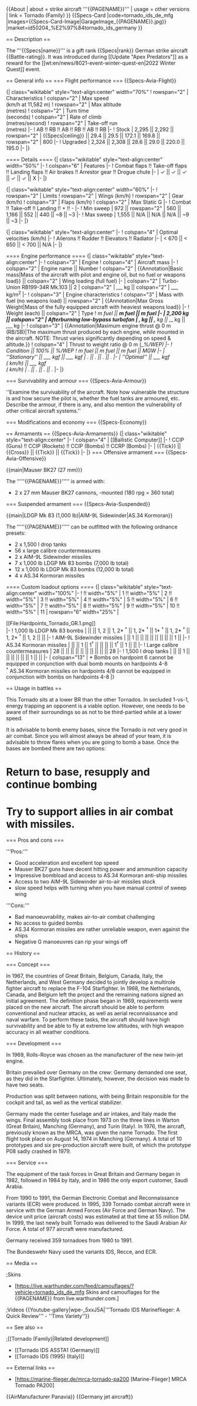 {{About
| about = strike aircraft '''{{PAGENAME}}'''
| usage = other versions
| link = Tornado (Family)
}}
{{Specs-Card
|code=tornado_ids_de_mfg
|images={{Specs-Card-Image|GarageImage_{{PAGENAME}}.jpg}}
|market=id50204_%E2%97%84tornado_ids_germany
}}

== Description ==
<!-- ''In the description, the first part should be about the history of and the creation and combat usage of the aircraft, as well as its key features. In the second part, tell the reader about the aircraft in the game. Insert a screenshot of the vehicle, so that if the novice player does not remember the vehicle by name, he will immediately understand what kind of vehicle the article is talking about.'' -->
The '''{{Specs|name}}''' is a gift rank {{Specs|rank}} German strike aircraft {{Battle-rating}}. It was introduced during [[Update "Apex Predators"]] as a reward for the [[wt:en/news/8021-event-winter-quest-en|2022 Winter Quest]] event.

== General info ==
=== Flight performance ===
{{Specs-Avia-Flight}}
<!-- ''Describe how the aircraft behaves in the air. Speed, manoeuvrability, acceleration and allowable loads - these are the most important characteristics of the vehicle.'' -->

{| class="wikitable" style="text-align:center" width="70%"
! rowspan="2" | Characteristics
! colspan="2" | Max speed<br>(km/h at 11,582 m)
! rowspan="2" | Max altitude<br>(metres)
! colspan="2" | Turn time<br>(seconds)
! colspan="2" | Rate of climb<br>(metres/second)
! rowspan="2" | Take-off run<br>(metres)
|-
! AB !! RB !! AB !! RB !! AB !! RB
|-
! Stock
| 2,295 || 2,292 || rowspan="2" | {{Specs|ceiling}} || 29.4 || 29.5 || 172.1 || 169.8 || rowspan="2" | 800
|-
! Upgraded
| 2,324 || 2,308 || 28.6 || 29.0 || 220.0 || 195.0
|-
|}

==== Details ====
{| class="wikitable" style="text-align:center" width="50%"
|-
! colspan="6" | Features
|-
! Combat flaps !! Take-off flaps !! Landing flaps !! Air brakes !! Arrestor gear !! Drogue chute
|-
| ✓ || ✓ || ✓ || ✓ || ✓ || X     <!-- ✓ -->
|-
|}

{| class="wikitable" style="text-align:center" width="60%"
|-
! rowspan="2" | Limits
! rowspan="2" | Wings (km/h)
! rowspan="2" | Gear (km/h)
! colspan="3" | Flaps (km/h)
! colspan="2" | Max Static G
|-
! Combat !! Take-off !! Landing !! + !! -
|-
! Min sweep
| 972 || rowspan="2" | 560<!--{{Specs|destruction|gear}}--> || 1,166 || 552 || 440 || ~8 || ~3
|-
! Max sweep
| 1,555 || N/A || N/A || N/A || ~9 || ~3
|-
|}

{| class="wikitable" style="text-align:center"
|-
! colspan="4" | Optimal velocities (km/h)
|-
! Ailerons !! Rudder !! Elevators !! Radiator
|-
| < 670 || < 650 || < 700 || N/A
|-
|}

==== Engine performance ====
{| class="wikitable" style="text-align:center"
|-
! colspan="3" | Engine
! colspan="4" | Aircraft mass
|-
! colspan="2" | Engine name || Number
! colspan="2" | {{Annotation|Basic mass|Mass of the aircraft with pilot and engine oil, but no fuel or weapons load}} || colspan="2" | Wing loading (full fuel)
|-
| colspan="2" | Turbo-Union RB199-34R Mk.103 || 2
| colspan="2" | _,___ kg || colspan="2" | ___ kg/m<sup>2</sup>
|-
! colspan="3" | Engine characteristics
! colspan="3" | Mass with fuel (no weapons load) || rowspan="2" | {{Annotation|Max Gross<br>Weight|Mass of the fully equipped aircraft with heaviest weapons load}}
|-
! Weight (each) || colspan="2" | Type
! _m fuel || __m fuel || __m fuel
|-
| 2,200 kg || colspan="2" | Afterburning low-bypass turbofan
| _,___ kg || _,___ kg || _,___ kg || _,___ kg
|-
! colspan="3" | {{Annotation|Maximum engine thrust @ 0 m (RB/SB)|The maximum thrust produced by each engine, while mounted in the aircraft. NOTE: Thrust varies significantly depending on speed & altitude.}}
! colspan="4" | Thrust to weight ratio @ 0 m (___%/WEP)
|-
! Condition || 100% || ___%/WEP
! _m fuel || __m fuel || __m fuel || MGW
|-
| ''Stationary'' || ___ kgf || ___ kgf
| _.__ || _.__ || _.__ || _.__
|-
| ''Optimal'' || ___ kgf<br>(_ km/h) || ___ kgf<br>(_ km/h)
| _.__ || _.__ || _.__ || _.__
|-
|}

=== Survivability and armour ===
{{Specs-Avia-Armour}}
<!-- ''Examine the survivability of the aircraft. Note how vulnerable the structure is and how secure the pilot is, whether the fuel tanks are armoured, etc. Describe the armour, if there is any, and also mention the vulnerability of other critical aircraft systems.'' -->
''Examine the survivability of the aircraft. Note how vulnerable the structure is and how secure the pilot is, whether the fuel tanks are armoured, etc. Describe the armour, if there is any, and also mention the vulnerability of other critical aircraft systems.''

=== Modifications and economy ===
{{Specs-Economy}}

== Armaments ==
{{Specs-Avia-Armaments}}
{| class="wikitable" style="text-align:center"
|-
! colspan="4" | [[Ballistic Computer]]
|-
! CCIP (Guns) !! CCIP (Rockets) !! CCIP (Bombs) !! CCRP (Bombs)
|-
| {{Tick}} || {{Cross}} || {{Tick}} || {{Tick}}
|-
|}
=== Offensive armament ===
{{Specs-Avia-Offensive}}
<!-- ''Describe the offensive armament of the aircraft, if any. Describe how effective the cannons and machine guns are in a battle, and also what belts or drums are better to use. If there is no offensive weaponry, delete this subsection.'' -->
{{main|Mauser BK27 (27 mm)}}

The '''''{{PAGENAME}}''''' is armed with:

* 2 x 27 mm Mauser BK27 cannons, -mounted (180 rpg = 360 total)

=== Suspended armament ===
{{Specs-Avia-Suspended}}
<!-- ''Describe the aircraft's suspended armament: additional cannons under the wings, bombs, rockets and torpedoes. This section is especially important for bombers and attackers. If there is no suspended weaponry remove this subsection.'' -->
{{main|LDGP Mk 83 (1,000 lb)|AIM-9L Sidewinder|AS.34 Kormoran}}

The '''''{{PAGENAME}}''''' can be outfitted with the following ordnance presets:

* 2 x 1,500 l drop tanks
* 56 x large calibre countermeasures
* 2 x AIM-9L Sidewinder missiles
* 7 x 1,000 lb LDGP Mk 83 bombs (7,000 lb total)
* 12 x 1,000 lb LDGP Mk 83 bombs (12,000 lb total)
* 4 x AS.34 Kormoran missiles

==== Custom loadout options ====
{| class="wikitable" style="text-align:center" width="100%"
|-
! !! width="5%" | 1 !! width="5%" | 2 !! width="5%" | 3 !! width="5%" | 4 !! width="5%" | 5 !! width="5%" | 6 !! width="5%" | 7 !! width="5%" | 8 !! width="5%" | 9 !! width="5%" | 10 !! width="5%" | 11
| rowspan="6" width="25%" | <div class="ttx-image">[[File:Hardpoints_Tornado_GR.1.png]]</div>
|-
! 1,000 lb LDGP Mk 83 bombs
| || || 1, 2 || 1, 2* <sup>†</sup> || 1, 2* <sup>†</sup> || 1* <sup>†</sup> || 1, 2* <sup>†</sup> || 1, 2* <sup>†</sup> || 1, 2 || ||
|-
! AIM-9L Sidewinder missiles
| || 1 || || || || || || || || 1 ||
|-
! AS.34 Kormoran missiles
| || || 1 || 1<sup>†</sup> || || || || 1<sup>†</sup> || 1 || ||
|-
! Large calibre countermeasures
| 28 || || || || || || || || || || 28
|-
! 1,500 l drop tanks
| || || 1 || || || || || || 1 || ||
|-
| colspan="13" | * Bombs on hardpoint 6 cannot be equipped in conjunction with dual bomb mounts on hardpoints 4-8 <br> <sup>†</sup> AS.34 Kormoran missiles on hardpoints 4/8 cannot be equipped in conjunction with bombs on hardpoints 4-8
|}

== Usage in battles ==
<!-- ''Describe the tactics of playing in the aircraft, the features of using aircraft in a team and advice on tactics. Refrain from creating a "guide" - do not impose a single point of view, but instead, give the reader food for thought. Examine the most dangerous enemies and give recommendations on fighting them. If necessary, note the specifics of the game in different modes (AB, RB, SB).'' -->
This Tornado sits at a lower BR than the other Tornados. In secluded 1-vs-1, energy trapping an opponent is a viable option. However, one needs to be aware of their surroundings so as not to be third-partied while at a lower speed.

It is advisable to bomb enemy bases, since the Tornado is not very good in air combat. Since you will almost always be ahead of your team, it is advisable to throw flares when you are going to bomb a base. Once the bases are bombed there are two options:

# Return to base, resupply and continue bombing
# Try to support allies in air combat with missiles.

=== Pros and cons ===
<!-- ''Summarise and briefly evaluate the vehicle in terms of its characteristics and combat effectiveness. Mark its pros and cons in the bulleted list. Try not to use more than 6 points for each of the characteristics. Avoid using categorical definitions such as "bad", "good" and the like - use substitutions with softer forms such as "inadequate" and "effective".'' -->
'''Pros:'''

* Good acceleration and excellent top speed
* Mauser BK27 guns have decent hitting power and ammunition capacity
* Impressive bombload and access to AS.34 Kormoran anti-ship missiles
* Access to two AIM-9L Sidewinder air-to-air missiles stock
* slow speed helps with turning when you have manual control of sweep wing 

'''Cons:'''

* Bad manoeuvrability, makes air-to-air combat challenging
* No access to guided bombs
* AS.34 Kormoran missiles are rather unreliable weapon, even against the ships
* Negative G manoeuvres can rip your wings off

== History ==
<!-- ''Describe the history of the creation and combat usage of the aircraft in more detail than in the introduction. If the historical reference turns out to be too long, take it to a separate article, taking a link to the article about the vehicle and adding a block "/History" (example: <nowiki>https://wiki.warthunder.com/(Vehicle-name)/History</nowiki>) and add a link to it here using the <code>main</code> template. Be sure to reference text and sources by using <code><nowiki><ref></ref></nowiki></code>, as well as adding them at the end of the article with <code><nowiki><references /></nowiki></code>. This section may also include the vehicle's dev blog entry (if applicable) and the in-game encyclopedia description (under <code><nowiki>=== In-game description ===</nowiki></code>, also if applicable).'' -->
=== Concept ===

In 1967, the countries of Great Britain, Belgium, Canada, Italy, the Netherlands, and West Germany decided to jointly develop a multirole fighter aircraft to replace the F-104 Starfighter. In 1968, the Netherlands, Canada, and Belgium left the project and the remaining nations signed an initial agreement. The definition phase began in 1969, requirements were placed on the new aircraft. The aircraft should be able to perform conventional and nuclear attacks, as well as aerial reconnaissance and naval warfare. To perform these tasks, the aircraft should have high survivability and be able to fly at extreme low altitudes, with high weapon accuracy in all weather conditions.

=== Development ===

In 1969, Rolls-Royce was chosen as the manufacturer of the new twin-jet engine.

Britain prevailed over Germany on the crew: Germany demanded one seat, as they did in the Starfighter. Ultimately, however, the decision was made to have two seats.

Production was split between nations, with being Britain responsible for the cockpit and tail, as well as the vertical stabilizer.

Germany made the center fuselage and air intakes, and Italy made the wings. Final assembly took place from 1973 on the three lines in Warton (Great Britain), Manching (Germany), and Turin (Italy). In 1976, the aircraft, previously known as the MRCA, was given the name Tornado. The first flight took place on August 14, 1974 in Manching (Germany). A total of 10 prototypes and six pre-production aircraft were built, of which the prototype P08 sadly crashed in 1979.

=== Service ===

The equipment of the task forces in Great Britain and Germany began in 1982, followed in 1984 by Italy, and in 1986 the only export customer, Saudi Arabia.

From 1990 to 1991, the German Electronic Combat and Reconnaissance variants (ECR) were produced. In 1995, 339 Tornado combat aircraft were in service with the German Armed Forces (Air Force and German Navy). The device unit price (aircraft costs) was estimated at that time at 55 million DM. In 1999, the last newly built Tornado was delivered to the Saudi Arabian Air Force. A total of 977 aircraft were manufactured.

Germany received 359 tornadoes from 1980 to 1991.

The Bundeswehr Navy used the variants IDS, Recce, and ECR.

== Media ==
<!-- ''Excellent additions to the article would be video guides, screenshots from the game, and photos.'' -->

;Skins
* [https://live.warthunder.com/feed/camouflages/?vehicle=tornado_ids_de_mfg Skins and camouflages for the {{PAGENAME}} from live.warthunder.com.]

;Videos
{{Youtube-gallery|wpe-_5xxJ5A|'''Tornado IDS Marineflieger: A Quick Review''' - ''Tims Variety''}}

== See also ==
<!-- ''Links to the articles on the War Thunder Wiki that you think will be useful for the reader, for example:''
* ''reference to the series of the aircraft;''
* ''links to approximate analogues of other nations and research trees.'' -->

;[[Tornado (Family)|Related development]]

* [[Tornado IDS ASSTA1 (Germany)]]
* [[Tornado IDS (1995) (Italy)]]

== External links ==
<!-- ''Paste links to sources and external resources, such as:''
* ''topic on the official game forum;''
* ''other literature.'' -->

* [https://marine-flieger.de/mrca-tornado-pa200 <nowiki>[Marine-Flieger]</nowiki> MRCA Tornado PA200] 

{{AirManufacturer Panavia}}
{{Germany jet aircraft}}